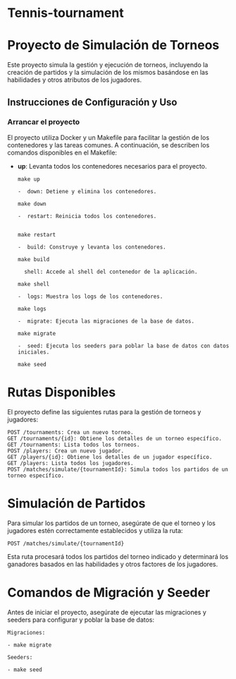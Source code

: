 # Tennis-tournament

# Proyecto de Simulación de Torneos

Este proyecto simula la gestión y ejecución de torneos, incluyendo la creación de partidos y la simulación de los mismos basándose en las habilidades y otros atributos de los jugadores.

## Instrucciones de Configuración y Uso

### Arrancar el proyecto

El proyecto utiliza Docker y un Makefile para facilitar la gestión de los contenedores y las tareas comunes. A continuación, se describen los comandos disponibles en el Makefile:

- **up**: Levanta todos los contenedores necesarios para el proyecto.
  ```
  make up

  -  down: Detiene y elimina los contenedores.

  make down
    
  -  restart: Reinicia todos los contenedores.

    
  make restart
    
  -  build: Construye y levanta los contenedores.
    
  make build
    
    shell: Accede al shell del contenedor de la aplicación.
    
  make shell
    
  -  logs: Muestra los logs de los contenedores.

  make logs
    
  -  migrate: Ejecuta las migraciones de la base de datos.
    
  make migrate
    
  -  seed: Ejecuta los seeders para poblar la base de datos con datos iniciales.
  
  make seed

# Rutas Disponibles

El proyecto define las siguientes rutas para la gestión de torneos y jugadores:

    POST /tournaments: Crea un nuevo torneo.
    GET /tournaments/{id}: Obtiene los detalles de un torneo específico.
    GET /tournaments: Lista todos los torneos.
    POST /players: Crea un nuevo jugador.
    GET /players/{id}: Obtiene los detalles de un jugador específico.
    GET /players: Lista todos los jugadores.
    POST /matches/simulate/{tournamentId}: Simula todos los partidos de un torneo específico.

# Simulación de Partidos

Para simular los partidos de un torneo, asegúrate de que el torneo y los jugadores estén correctamente establecidos y utiliza la ruta:

    POST /matches/simulate/{tournamentId}

Esta ruta procesará todos los partidos del torneo indicado y determinará los ganadores basados en las habilidades y otros factores de los jugadores.

# Comandos de Migración y Seeder

Antes de iniciar el proyecto, asegúrate de ejecutar las migraciones y seeders para
configurar y poblar la base de datos:

    Migraciones:

    - make migrate

    Seeders:

    - make seed
